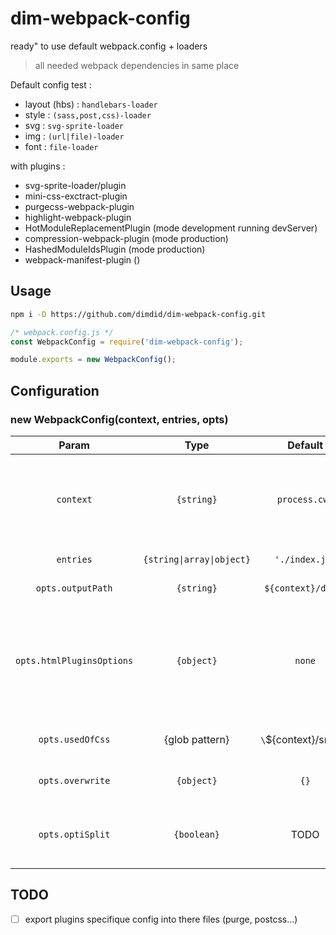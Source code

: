 # dim-webpack-config
ready" to use default webpack.config + loaders

> all needed webpack dependencies in same place

Default config test :  
- layout (hbs) : `handlebars-loader`
- style :        `(sass,post,css)-loader`
- svg :          `svg-sprite-loader`
- img :          `(url|file)-loader`
- font :         `file-loader`

with plugins :  
- svg-sprite-loader/plugin
- mini-css-exctract-plugin
- purgecss-webpack-plugin
- highlight-webpack-plugin
- HotModuleReplacementPlugin (mode development running devServer)
- compression-webpack-plugin (mode production)
- HashedModuleIdsPlugin      (mode production)
- webpack-manifest-plugin    ()

## Usage
~~~sh
npm i -D https://github.com/dimdid/dim-webpack-config.git
~~~

~~~js
/* webpack.config.js */
const WebpackConfig = require('dim-webpack-config');

module.exports = new WebpackConfig();
~~~

## Configuration

### new WebpackConfig(context, entries, opts)

Param | Type | Default | Description
:---: | :---: | :-----: | :---------
`context` | `{string}` | `process.cwd` | Root for paths resolution.<br>All relatives path are relative to him.
`entries` | `{string\|array\|object}` | `'./index.js'` | Entries paths
`opts.outputPath` | `{string}` | `${context}/dist\` | Absolute output path
`opts.htmlPluginsOptions` | `{object}` | `none` | Option for html-webpack-plugin.<br>if none is passed, webpack don't use that plugin.
`opts.usedOfCss` | {glob pattern} | `\`${context}/src/*\`` | path where find usage of styles
`opts.overwrite` | `{object}` | `{}` | Overwrite defaults properties.
`opts.optiSplit` | `{boolean}` | TODO | split runtime, core(initial) and vendors

## TODO

- [ ] export plugins specifique config into there files (purge, postcss...)
